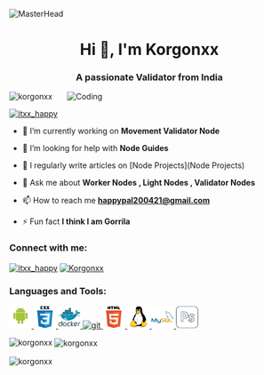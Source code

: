 ![MasterHead](https://github.com/user-attachments/assets/528d1b03-e446-48a2-be70-d6ec5aeee5c1)
<h1 align="center">Hi 👋, I'm Korgonxx</h1>
<h3 align="center">A passionate Validator from India</h3>
<img align="right" alt="Coding" width="400" src="https://github.com/user-attachments/assets/73091531-3aef-4076-b1b4-32864c09644c"/>

<p align="left"> <img src="https://komarev.com/ghpvc/?username=korgonxx&label=Profile%20views&color=0e75b6&style=flat" alt="korgonxx" /> </p>

<p align="left"> <a href="https://twitter.com/itxx_happy" target="blank"><img src="https://img.shields.io/twitter/follow/itxx_happy?logo=twitter&style=for-the-badge" alt="itxx_happy" /></a> </p>

- 🔭 I’m currently working on **Movement Validator Node**

- 🤝 I’m looking for help with **Node Guides**

- 📝 I regularly write articles on [Node Projects](Node Projects)

- 💬 Ask me about **Worker Nodes , Light Nodes , Validator Nodes**

- 📫 How to reach me **happypal200421@gmail.com**

- ⚡ Fun fact **I think I am Gorrila**

<h3 align="left">Connect with me:</h3>
<p align="left">
<a href="https://twitter.com/itxx_happy" target="blank"><img align="center" src="https://raw.githubusercontent.com/rahuldkjain/github-profile-readme-generator/master/src/images/icons/Social/twitter.svg" alt="itxx_happy" height="30" width="40" /></a>
<a href="https://discord.gg/Korgonxx" target="blank"><img align="center" src="https://raw.githubusercontent.com/rahuldkjain/github-profile-readme-generator/master/src/images/icons/Social/discord.svg" alt="Korgonxx" height="30" width="40" /></a>
</p>

<h3 align="left">Languages and Tools:</h3>
<p align="left"> <a href="https://developer.android.com" target="_blank" rel="noreferrer"> <img src="https://raw.githubusercontent.com/devicons/devicon/master/icons/android/android-original-wordmark.svg" alt="android" width="40" height="40"/> </a> <a href="https://www.w3schools.com/css/" target="_blank" rel="noreferrer"> <img src="https://raw.githubusercontent.com/devicons/devicon/master/icons/css3/css3-original-wordmark.svg" alt="css3" width="40" height="40"/> </a> <a href="https://www.docker.com/" target="_blank" rel="noreferrer"> <img src="https://raw.githubusercontent.com/devicons/devicon/master/icons/docker/docker-original-wordmark.svg" alt="docker" width="40" height="40"/> </a> <a href="https://git-scm.com/" target="_blank" rel="noreferrer"> <img src="https://www.vectorlogo.zone/logos/git-scm/git-scm-icon.svg" alt="git" width="40" height="40"/> </a> <a href="https://www.w3.org/html/" target="_blank" rel="noreferrer"> <img src="https://raw.githubusercontent.com/devicons/devicon/master/icons/html5/html5-original-wordmark.svg" alt="html5" width="40" height="40"/> </a> <a href="https://www.linux.org/" target="_blank" rel="noreferrer"> <img src="https://raw.githubusercontent.com/devicons/devicon/master/icons/linux/linux-original.svg" alt="linux" width="40" height="40"/> </a> <a href="https://www.mysql.com/" target="_blank" rel="noreferrer"> <img src="https://raw.githubusercontent.com/devicons/devicon/master/icons/mysql/mysql-original-wordmark.svg" alt="mysql" width="40" height="40"/> </a> <a href="https://www.photoshop.com/en" target="_blank" rel="noreferrer"> <img src="https://raw.githubusercontent.com/devicons/devicon/master/icons/photoshop/photoshop-line.svg" alt="photoshop" width="40" height="40"/> </a> </p>

<p><img align="left" src="https://github-readme-stats.vercel.app/api/top-langs?username=korgonxx&show_icons=true&locale=en&layout=compact" alt="korgonxx" /></p>

<p>&nbsp;<img align="center" src="https://github-readme-stats.vercel.app/api?username=korgonxx&show_icons=true&locale=en" alt="korgonxx" /></p>

<p><img align="center" src="https://github-readme-streak-stats.herokuapp.com/?user=korgonxx&" alt="korgonxx" /></p>
